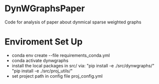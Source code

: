 # DynWGraphsPaper
Code for analysis of paper about dynmical sparse weighted graphs 

# Enviroment Set Up
- conda env create --file requirements_conda.yml 
- conda activate dynwgraphs
- install the local packages in src/ via:
    "pip install -e ./src/dynwgraphs/"
    "pip install -e ./src/proj_utils/"
- set project path in config file proj_config.yml

